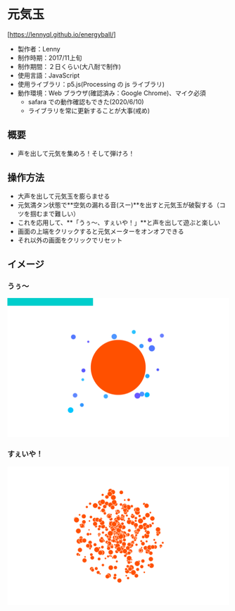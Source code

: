 # 元気玉

[https://lennyql.github.io/energyball/]

- 製作者：Lenny
- 制作時期：2017/11上旬
- 制作期間：２日くらい(大八耐で制作)
- 使用言語：JavaScript
- 使用ライブラリ：p5.js(Processing の js ライブラリ)
- 動作環境：Web ブラウザ(確認済み：Google Chrome)、マイク必須
  - safara での動作確認もできた(2020/6/10)
  - ライブラリを常に更新することが大事(戒め)

## 概要

- 声を出して元気を集めろ！そして弾けろ！

## 操作方法

- 大声を出して元気玉を膨らませる
- 元気満タン状態で**空気の漏れる音(スー)**を出すと元気玉が破裂する（コツを掴むまで難しい）
- これを応用して、**「うぅ〜、すぇいや！」**と声を出して遊ぶと楽しい
- 画面の上端をクリックすると元気メーターをオンオフできる
- それ以外の画面をクリックでリセット

## イメージ

### **うぅ〜**

![うぅ〜](png/gyu.png)

### **すぇいや！**

![すぇいや!](png/pan.png)
